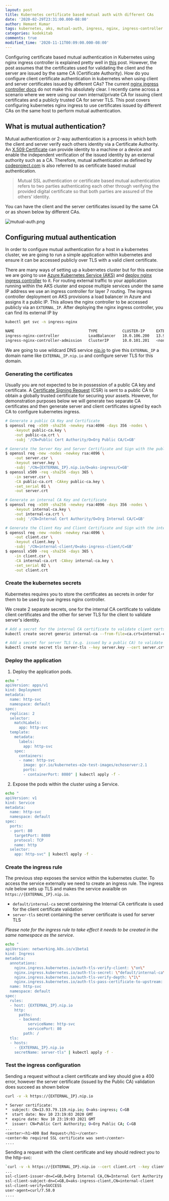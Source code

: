 ```yaml
---
layout: post
title: Kubernetes certificate based mutual auth with different CAs
date: '2020-02-29T23:31:00.000-08:00'
author: Hemant Kumar
tags: kubernetes, aks, mutual-auth, ingress, nginx, ingress-controller
categories: kodekitab
comments: true
modified_time: '2020-11-11T00:09:00.000-08:00'
---
```


Configuring certificate based mutual authentication in Kubernetes using nginx ingress controller is explained pretty well in [this](https://medium.com/@awkwardferny/configuring-certificate-based-mutual-authentication-with-kubernetes-ingress-nginx-20e7e38fdfca) post. However, the post assumes that the certificates used for validating the client and the server are issued by the same CA (Certificate Authority). How do you configure client certificate authentication in kubernetes when using client and server certificates issued by different CAs? The current [nginx ingress controller docs](https://kubernetes.github.io/ingress-nginx/examples/auth/client-certs/) do not make this absolutely clear. I recently came across a scenario where we were using our own internal/private CA for issuing client certificates and a publicly trusted CA for server TLS. This post covers configuring kubernetes nginx ingress to use certificates issued by different CAs on the same host to perform mutual authentication.


## What is mutual authentication?

Mutual authentication or 2-way authentication is a process in which both the client and server verify each others identity via a Certificate Authority. An [X.509 Certificate](https://www.ssl.com/faqs/what-is-an-x-509-certificate/) can provide identity to a machine or a device and enable the independent verification of the issued identity by an external authority such as a CA. Therefore, mutual authentication as defined by [codeproject.com](https://www.codeproject.com/Articles/326574/An-Introduction-to-Mutual-SSL-Authentication) is also referred to as certificate based mutual authentication.

<blockquote>Mutual SSL authentication or certificate based mutual authentication refers to two parties authenticating each other through verifying the provided digital certificate so that both parties are assured of the others’ identity.</blockquote>

You can have the client and the server certificates issued by the same CA or as shown below by different CAs.

![mutual-auth.png](../assets/mutual-auth.png "Mutual authentication")

## Configuring mutual authentication

In order to configure mutual authentication for a host in a kubernetes cluster, we are going to run a simple application within kubernetes and ensure it can be accessed publicly over TLS with a valid client certificate. 

There are many ways of setting up a kubernetes cluster but for this exercise we are going to use [Azure Kubernetes Service (AKS)](https://docs.microsoft.com/en-gb/azure/aks/kubernetes-walkthrough) and [deploy nginx ingress controller](https://kubernetes.github.io/ingress-nginx/deploy/) to it. For routing external traffic to your application running within the AKS cluster and expose multiple services under the same IP address we use an ingress controller for layer 7 routing. The ingress controller deployment on AKS provisions a load balancer in Azure and assigns it a public IP. This allows the nginx controller to be accessed publicly via an `EXTERNAL_IP`. After deploying the nginx ingress controller, you can find its external IP by

```sh
kubectl get svc -n ingress-nginx

NAME                                 TYPE           CLUSTER-IP     EXTERNAL-IP    PORT(S)                      AGE
ingress-nginx-controller             LoadBalancer   10.0.106.200   13.93.79.119   80:31599/TCP,443:31682/TCP   46d
ingress-nginx-controller-admission   ClusterIP      10.0.101.201   <none>         443/TCP                      46d
```



We are going to use wildcard DNS service [nip.io](https://nip.io/) to give this `EXTERNAL_IP` a domain name like `EXTERNAL_IP.nip.io` and configure server TLS for this domain.

### Generating the certificates

Usually you are not expected to be in possession of a public CA key and certificate. A [Certificate Signing Request](https://en.wikipedia.org/wiki/Certificate_signing_request) (CSR) is sent to a public CA to obtain a globally trusted certificate for securing your assets. However, for demonstration purposes below we will generate two separate CA certificates and then generate server and client certificates signed by each CA to configure kubernetes ingress.

```sh
# Generate a public CA Key and Certificate
$ openssl req -x509 -sha256 -newkey rsa:4096 -days 356 -nodes \
	-keyout public-ca.key \
	-out public-ca.crt \
	-subj '/CN=Public Cert Authority/O=Org Public CA/C=GB'

# Generate the Server Key and Server Certificate and Sign with the public CA Certificate
$ openssl req -new -nodes -newkey rsa:4096 \
	-out server.csr \
	-keyout server.key \
	-subj '/CN={EXTERNAL_IP}.nip.io/O=aks-ingress/C=GB'
$ openssl x509 -req -sha256 -days 365 \
	-in server.csr \
	-CA public-ca.crt -CAkey public-ca.key \
	-set_serial 01 \
	-out server.crt

# Generate an internal CA Key and Certificate
$ openssl req -x509 -sha256 -newkey rsa:4096 -days 356 -nodes \
	-keyout internal-ca.key \
	-out internal-ca.crt \
	-subj '/CN=Internal Cert Authority/O=Org Internal CA/C=GB'

# Generate the Client Key and Client Certificate and Sign with the internal CA Certificate
$ openssl req -new -nodes -newkey rsa:4096 \
	-out client.csr \
	-keyout client.key \
	-subj '/CN=internal-client/O=aks-ingress-client/C=GB'
$ openssl x509 -req -sha256 -days 365 \
	-in client.csr \
	-CA internal-ca.crt -CAkey internal-ca.key \
	-set_serial 02 \
	-out client.crt
```

### Create the kubernetes secrets

Kubermetes requires you to store the certificates as secrets in order for them to be used by oue ingress nginx controller. 

We create 2 separate secrets, one for the internal CA certificate to validate client certificates and the other for server TLS for the client to validate server's identity.

```sh
# Add a secret for the internal CA certificate to validate client certs 
kubectl create secret generic internal-ca --from-file=ca.crt=internal-ca.crt

# Add a secret for server TLS (e.g. issued by a public CA) to validate server's identity
kubectl create secret tls server-tls --key server.key --cert server.crt
```

### Deploy the application
1. Deploy the application pods.

```sh
echo "
apiVersion: apps/v1
kind: Deployment
metadata:
  name: http-svc
  namespace: default
spec:
  replicas: 2
  selector:
    matchLabels:
      app: http-svc
  template:
    metadata:
      labels:
        app: http-svc
    spec:
      containers:
      - name: http-svc
        image: gcr.io/kubernetes-e2e-test-images/echoserver:2.1
        ports:
        - containerPort: 8080" | kubectl apply -f -
```
2. Expose the pods within the cluster using a Service.

```sh
echo "
apiVersion: v1
kind: Service
metadata:
  name: http-svc
  namespace: default
spec:
  ports:
  - port: 80
    targetPort: 8080
    protocol: TCP
    name: http
  selector:
    app: http-svc" | kubectl apply -f -
```

### Create the ingress rule

The previous step exposes the service within the kubernetes cluster. To access the service externally we need to create an ingress rule. The ingress rule below sets up TLS and makes the service avaialble on `https://{EXTERNAL_IP}.nip.io`. 

* `default/internal-ca` secret containing the Internal CA certificate is used for the client certificate validation
* `server-tls` secret containing the server certificate is used for server TLS

*Please note for the ingress rule to take effect it needs to be created in the same namespace as the service*.


```sh
echo "
apiVersion: networking.k8s.io/v1beta1
kind: Ingress
metadata:
  annotations:
    nginx.ingress.kubernetes.io/auth-tls-verify-client: \"on\"
    nginx.ingress.kubernetes.io/auth-tls-secret: \"default/internal-ca\"
    nginx.ingress.kubernetes.io/auth-tls-verify-depth: \"1\"
    nginx.ingress.kubernetes.io/auth-tls-pass-certificate-to-upstream: \"true\"
  name: http-svc
  namespace: default
spec:
  rules:
  - host: {EXTERNAL_IP}.nip.io
    http:
      paths:
      - backend:
          serviceName: http-svc
          servicePort: 80
        path: /
  tls:
  - hosts:
    - {EXTERNAL_IP}.nip.io
    secretName: server-tls" | kubectl apply -f -
```

### Test the ingress configuration

Sending a request without a client certificate and key should give a 400 error, however the server certificate (issued by the Public CA) validation does succeed as shown below

```sh
curl -v -k https://{EXTERNAL_IP}.nip.io

* Server certificate:
*  subject: CN=13.93.79.119.nip.io; O=aks-ingress; C=GB
*  start date: Nov 10 23:19:03 2020 GMT
*  expire date: Nov 10 23:19:03 2021 GMT
*  issuer: CN=Public Cert Authority; O=Org Public CA; C=GB
...
<center><h1>400 Bad Request</h1></center>
<center>No required SSL certificate was sent</center>
....
```

Sending a request with the client certificate and key should redirect you to the http-svc:

```sh
`curl -v -k https://{EXTERNAL_IP}.nip.io --cert client.crt --key client.key`
...
ssl-client-issuer-dn=C=GB,O=Org Internal CA,CN=Internal Cert Authority
ssl-client-subject-dn=C=GB,O=aks-ingress-client,CN=internal-client
ssl-client-verify=SUCCESS
user-agent=curl/7.58.0
....
```
